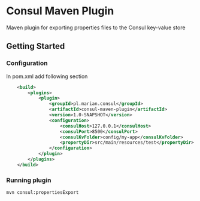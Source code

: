 # Consul Maven Plugin
Maven plugin for exporting properties files to the Consul key-value store

## Getting Started
### Configuration
In pom.xml add following section
```xml
    <build>
        <plugins>
            <plugin>
                <groupId>pl.marian.consul</groupId>
                <artifactId>consul-maven-plugin</artifactId>
                <version>1.0-SNAPSHOT</version>
                <configuration>
                    <consulHost>127.0.0.1</consulHost>
                    <consulPort>8500</consulPort>
                    <consulKvFolder>config/my-app</consulKvFolder>
                    <propertyDir>src/main/resources/test</propertyDir>
                </configuration>
            </plugin>
        </plugins>
    </build>
```
### Running plugin
```bash
mvn consul:propertiesExport
```
